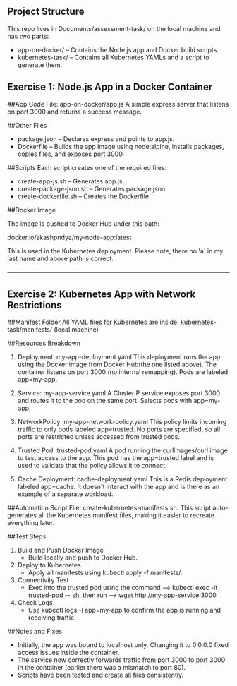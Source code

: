 
## Project Structure

This repo lives in Documents/assessment-task/ on the local machine and has two parts:
* app-on-docker/ – Contains the Node.js app and Docker build scripts.
* kubernetes-task/ – Contains all Kubernetes YAMLs and a script to generate them.

## Exercise 1: Node.js App in a Docker Container

##App Code
File: app-on-docker/app.js
A simple express server that listens on port 3000 and returns a success message.

##Other Files
* package.json – Declares express and points to app.js.
* Dockerfile – Builds the app image using node:alpine, installs packages, copies files, and exposes port 3000.

##Scripts
Each script creates one of the required files:
* create-app-js.sh – Generates app.js.
* create-package-json.sh – Generates package.json.
* create-dockerfile.sh – Creates the Dockerfile.

##Docker Image

The image is pushed to Docker Hub under this path:

docker.io/akashpndya/my-node-app:latest

This is used in the Kubernetes deployment. Please note, there no 'a' in my last name and above path is correct.

————————————————————————————————————

## Exercise 2: Kubernetes App with Network Restrictions

##Manifest Folder
All YAML files for Kubernetes are inside:
kubernetes-task/manifests/ (local machine)

##Resources Breakdown

1. Deployment: my-app-deployment.yaml
This deployment runs the app using the Docker image from Docker Hub(the one listed above). The container listens on port 3000 (no internal remapping). Pods are labeled app=my-app.

2. Service: my-app-service.yaml
A ClusterIP service exposes port 3000 and routes it to the pod on the same port. Selects pods with app=my-app.

3. NetworkPolicy: my-app-network-policy.yaml
This policy limits incoming traffic to only pods labeled app=trusted. No ports are specified, so all ports are restricted unless accessed from trusted pods.

4. Trusted Pod: trusted-pod.yaml
A pod running the curlimages/curl image to test access to the app. This pod has the app=trusted label and is used to validate that the policy allows it to connect.

5. Cache Deployment: cache-deployment.yaml
This is a Redis deployment labeled app=cache. It doesn't interact with the app and is there as an example of a separate workload.

##Automation Script
File: create-kubernetes-manifests.sh.
This script auto-generates all the Kubernetes manifest files, making it easier to recreate everything later.

##Test Steps
1. Build and Push Docker Image
    * Build locally and push to Docker Hub.
2. Deploy to Kubernetes
    * Apply all manifests using kubectl apply -f manifests/.
3. Connectivity Test
    * Exec into the trusted pod using the command --> kubectl exec -it trusted-pod -- sh, then run --> wget http://my-app-service:3000
4. Check Logs
    * Use kubectl logs -l app=my-app to confirm the app is running and receiving traffic.

##Notes and Fixes
* Initially, the app was bound to localhost only. Changing it to 0.0.0.0 fixed access issues inside the container.
* The service now correctly forwards traffic from port 3000 to port 3000 in the container (earlier there was a mismatch to port 80).
* Scripts have been tested and create all files consistently.
